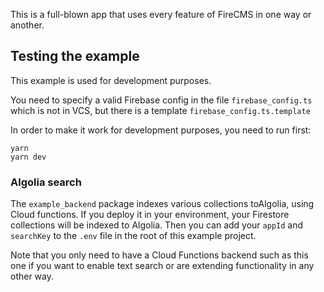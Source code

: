 This is a full-blown app that uses every feature of FireCMS in one way or
another.

## Testing the example

This example is used for development purposes.

You need to specify a valid Firebase config in the file `firebase_config.ts`
which is not in VCS, but there is a template `firebase_config.ts.template`

In order to make it work for development
purposes, you need to run first:

```
yarn
yarn dev
```


### Algolia search

The `example_backend` package indexes various collections toAlgolia, using Cloud
functions. If you deploy it in your environment, your Firestore collections will
be indexed to Algolia. Then you can add your `appId` and `searchKey` to
the `.env` file in the root of this example project.

Note that you only need to have a Cloud Functions backend such as this one if
you want to enable text search or are extending functionality in any other way.

